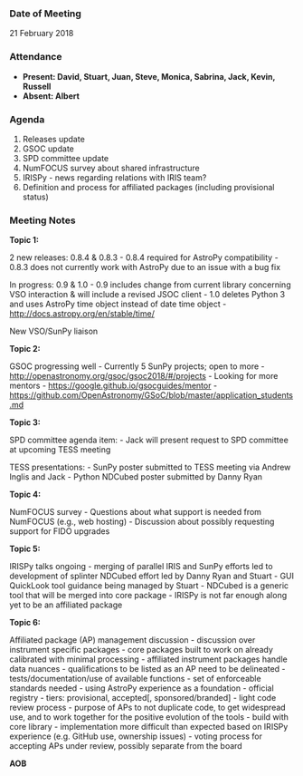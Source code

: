 ### Date of Meeting
21 February 2018

### Attendance
- **Present: David, Stuart, Juan, Steve, Monica, Sabrina, Jack, Kevin, Russell** 
- **Absent: Albert** 

### Agenda

1. Releases update
2. GSOC update
3. SPD committee update
4. NumFOCUS survey about shared infrastructure
5. IRISPy - news regarding relations with IRIS team?
6. Definition and process for affiliated packages (including provisional status)

### Meeting Notes

**Topic 1:**

2 new releases: 0.8.4 & 0.8.3
     - 0.8.4 required for AstroPy compatibility
     - 0.8.3 does not currently work with AstroPy due to an issue with a bug fix

In progress: 0.9 & 1.0
     - 0.9 includes change from current library concerning VSO interaction & will include a revised JSOC client
     - 1.0 deletes Python 3 and uses AstroPy time object instead of date time object
          - http://docs.astropy.org/en/stable/time/

New VSO/SunPy liaison

**Topic 2:**

GSOC progressing well
     - Currently 5 SunPy projects; open to more
          - http://openastronomy.org/gsoc/gsoc2018/#/projects
     - Looking for more mentors
          - https://google.github.io/gsocguides/mentor
          - https://github.com/OpenAstronomy/GSoC/blob/master/application_students.md

**Topic 3:**

SPD committee agenda item:
     - Jack will present request to SPD committee at upcoming TESS meeting

TESS presentations:
     - SunPy poster submitted to TESS meeting via Andrew Inglis and Jack
     - Python NDCubed poster submitted by Danny Ryan

**Topic 4:**

NumFOCUS survey
     - Questions about what support is needed from NumFOCUS (e.g., web hosting)
     - Discussion about possibly requesting support for FIDO upgrades

**Topic 5:**

IRISPy talks ongoing
     - merging of parallel IRIS and SunPy efforts led to development of splinter NDCubed effort led by Danny Ryan and Stuart
     - GUI QuickLook tool guidance being managed by Stuart 
     - NDCubed is a generic tool that will be merged into core package
     - IRISPy is not far enough along yet to be an affiliated package

**Topic 6:**

Affiliated package (AP) management discussion
     - discussion over instrument specific packages
          - core packages built to work on already calibrated with minimal processing
          - affiliated instrument packages handle data nuances
     - qualifications to be listed as an AP need to be delineated
          - tests/documentation/use of available functions
          - set of enforceable standards needed
          - using AstroPy experience as a foundation
               - official registry
               - tiers: provisional, accepted[, sponsored/branded]
               - light code review process
     - purpose of APs to not duplicate code, to get widespread use, and to work together for the positive evolution of the tools
          - build with core library
     - implementation more difficult than expected based on IRISPy experience (e.g. GitHub use, ownership issues)
     - voting process for accepting APs under review, possibly separate from the board

**AOB**
